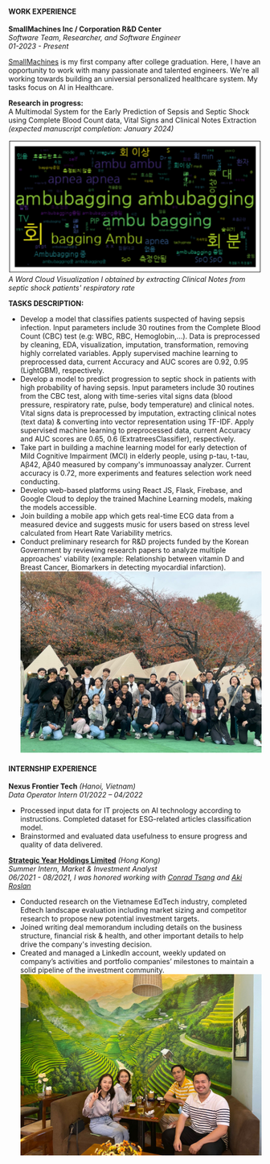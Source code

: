 #### WORK EXPERIENCE
**SmallMachines Inc / Corporation R&D Center**<br>
*Software Team, Researcher, and Software Engineer*<br>
*01-2023 - Present*

[SmallMachines](https://www.smallmachines.co.kr/default/) is my first company after college graduation. Here, I have an opportunity to work with many passionate and talented engineers. We're all working towards building an universial personalized healthcare system. My tasks focus on AI in Healthcare.

**Research in progress:** <br>
A Multimodal System for the Early Prediction of Sepsis and Septic Shock using Complete Blood Count data, Vital Signs and Clinical Notes Extraction *(expected manuscript completion: January 2024)* <br>

![Respiratory Word Cloud](/assets/rrwordcloud.png) <br>
*A Word Cloud Visualization I obtained by extracting Clinical Notes from septic shock patients' respiratory rate*

**TASKS DESCRIPTION:** <br>
- Develop a model that classifies patients suspected of having sepsis infection. Input parameters include 30 routines from the Complete Blood Count (CBC) test (e.g: WBC, RBC, Hemoglobin,...). Data is preprocessed by cleaning, EDA, visualization, imputation, transformation, removing highly correlated variables. Apply supervised machine learning to preprocessed data, current Accuracy and AUC scores are 0.92, 0.95 (LightGBM), respectively. 
- Develop a model to predict progression to septic shock in patients with high probability of having sepsis. Input parameters include 30 routines from the CBC test, along with time-series vital signs data (blood pressure, respiratory rate, pulse, body temperature) and clinical notes. Vital signs data is preprocessed by imputation, extracting clinical notes (text data) & converting into vector representation using TF-IDF. Apply supervised machine learning to preprocessed data, current Accuracy and AUC scores are 0.65, 0.6 (ExtratreesClassifier), respectively. 
- Take part in building a machine learning model for early detection of Mild Cognitive Impairment (MCI) in elderly people, using p-tau, t-tau, Aβ42, Aβ40 measured by company's immunoassay analyzer. Current accuracy is 0.72, more experiments and features selection work need conducting.
- Develop web-based platforms using React JS, Flask, Firebase, and Google Cloud to deploy the trained Machine Learning models, making the models accessible. 
- Join building a mobile app which gets real-time ECG data from a measured device and suggests music for users based on stress level calculated from Heart Rate Variability metrics.
- Conduct preliminary research for R&D projects funded by the Korean Government by reviewing research papers to analyze multiple approaches' viability (example: Relationship between vitamin D and Breast Cancer, Biomarkers in detecting myocardial infarction).
![SMM](/assets/SMM.JPG) <br>


#### INTERNSHIP EXPERIENCE <br>

**Nexus Frontier Tech** *(Hanoi, Vietnam)* <br> 
*Data Operator Intern*                                                                                                                   *01/2022 – 04/2022*	
- Processed input data for IT projects on AI technology according to instructions. Completed dataset for ESG-related articles classification model.
- Brainstormed and evaluated data usefulness to ensure progress and quality of data delivered. 

**[Strategic Year Holdings Limited](https://www.linkedin.com/company/strategic-year-holdings/)** *(Hong Kong)*   
*Summer Intern, Market & Investment Analyst*                                                                                
*06/2021 - 08/2021, I was honored working with [Conrad Tsang](https://www.linkedin.com/in/conrad-kwong-yue-tsang-684459202/) and [Aki Roslan](https://www.linkedin.com/in/aki-roslan/)*
- Conducted research on the Vietnamese EdTech industry, completed Edtech landscape evaluation including market sizing and competitor research to propose new potential investment targets.
- Joined writing deal memorandum including details on the business structure, financial risk & health, and other important details to help drive the company's investing decision.
- Created and managed a LinkedIn account, weekly updated on company’s activities and portfolio companies’ milestones to maintain a solid pipeline of the investment community. <br>
![SY](/assets/StrategicYear.JPG) <br>

